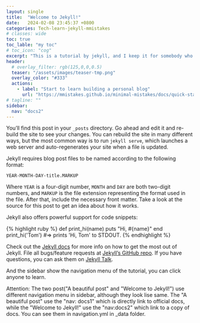 ```yaml
---
layout: single
title:  "Welcome to Jekyll!"
date:   2024-02-08 23:45:37 +0800
categories: Tech-learn-jekyll-mmistakes
# classes: wide
toc: true
toc_lable: "my toc"
# toc_icon: "cog"
excerpt: "This is a tutorial by jekyll, and I keep it for somebody who also want to learn building a personal websit."
header:
  # overlay_filter: rgb(125,0,0,0.5)
  teaser: "/assets/images/teaser-tmp.png"
  overlay_color: "#333"
  actions:
    - label: "Start to learn building a personal blog"
      url: "https://mmistakes.github.io/minimal-mistakes/docs/quick-start-guide/"
# tagline: ""  
sidebar:
  nav: "docs2"
---
```

You’ll find this post in your `_posts` directory. Go ahead and edit it and re-build the site to see your changes. You can rebuild the site in many different ways, but the most common way is to run `jekyll serve`, which launches a web server and auto-regenerates your site when a file is updated.

Jekyll requires blog post files to be named according to the following format:

`YEAR-MONTH-DAY-title.MARKUP`

Where `YEAR` is a four-digit number, `MONTH` and `DAY` are both two-digit numbers, and `MARKUP` is the file extension representing the format used in the file. After that, include the necessary front matter. Take a look at the source for this post to get an idea about how it works.

Jekyll also offers powerful support for code snippets:

{% highlight ruby %}
def print_hi(name)
  puts "Hi, #{name}"
end
print_hi('Tom')
#=> prints 'Hi, Tom' to STDOUT.
{% endhighlight %}

Check out the [Jekyll docs][jekyll-docs] for more info on how to get the most out of Jekyll. File all bugs/feature requests at [Jekyll’s GitHub repo][jekyll-gh]. If you have questions, you can ask them on [Jekyll Talk][jekyll-talk].

[jekyll-docs]: https://jekyllrb.com/docs/home
[jekyll-gh]:   https://github.com/jekyll/jekyll
[jekyll-talk]: https://talk.jekyllrb.com/


And the sidebar show the navigation menu of the tutorial, you can click anyone to learn.

Attention: The two post("A beautiful post" and "Welcome to Jekyll!") use different navigation menu in sidebar, although they look lise same. The "A beautiful post" use the "nav: docs1" which is directly link to official docs, while the "Welcome to Jekyll!" use the "nav:docs2" which link to a copy of docs. You can see them in navigation.yml in _data folder.